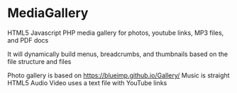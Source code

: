 # MediaGallery
HTML5 Javascript PHP media gallery for photos, youtube links, MP3 files, and PDF docs

It will dynamically build menus, breadcrumbs, and thumbnails based on the file structure and files

Photo gallery is based on https://blueimp.github.io/Gallery/
Music is straight HTML5 Audio
Video uses a text file with YouTube links
